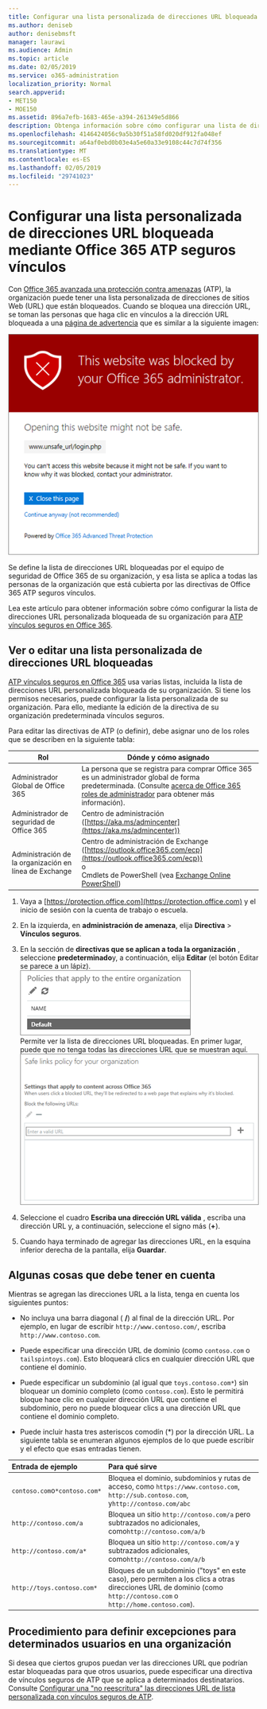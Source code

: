 ```yaml
---
title: Configurar una lista personalizada de direcciones URL bloqueada mediante Office 365 ATP seguros vínculos
ms.author: deniseb
author: denisebmsft
manager: laurawi
ms.audience: Admin
ms.topic: article
ms.date: 02/05/2019
ms.service: o365-administration
localization_priority: Normal
search.appverid:
- MET150
- MOE150
ms.assetid: 896a7efb-1683-465e-a394-261349e5d866
description: Obtenga información sobre cómo configurar una lista de direcciones URL bloqueadas para su organización mediante la protección de amenaza avanzada de Office 365. Las direcciones URL bloqueadas se aplicarán a los mensajes de correo electrónico y documentos de Office según las directivas de vínculos seguros de ATP.
ms.openlocfilehash: 4146424056c9a5b30f51a58fd020df912fa048ef
ms.sourcegitcommit: a64af0ebd0b03e4a5e60a33e9108c44c7d74f356
ms.translationtype: MT
ms.contentlocale: es-ES
ms.lasthandoff: 02/05/2019
ms.locfileid: "29741023"
---
```

# <a name="set-up-a-custom-blocked-urls-list-using-office-365-atp-safe-links"></a>Configurar una lista personalizada de direcciones URL bloqueada mediante Office 365 ATP seguros vínculos

Con [Office 365 avanzada una protección contra amenazas](office-365-atp.md) (ATP), la organización puede tener una lista personalizada de direcciones de sitios Web (URL) que están bloqueados. Cuando se bloquea una dirección URL, se toman las personas que haga clic en vínculos a la dirección URL bloqueada a una [página de advertencia](atp-safe-links-warning-pages.md) que es similar a la siguiente imagen: 
  
![Este sitio está bloqueado](media/6b4bda2d-a1e6-419e-8b10-588e83c3af3f.png)
  
Se define la lista de direcciones URL bloqueadas por el equipo de seguridad de Office 365 de su organización, y esa lista se aplica a todas las personas de la organización que está cubierta por las directivas de Office 365 ATP seguros vínculos. 
  
Lea este artículo para obtener información sobre cómo configurar la lista de direcciones URL personalizada bloqueada de su organización para [ATP vínculos seguros en Office 365](atp-safe-links.md).
  
## <a name="view-or-edit-a-custom-list-of-blocked-urls"></a>Ver o editar una lista personalizada de direcciones URL bloqueadas

[ATP vínculos seguros en Office 365](atp-safe-links.md) usa varias listas, incluida la lista de direcciones URL personalizada bloqueada de su organización. Si tiene los permisos necesarios, puede configurar la lista personalizada de su organización. Para ello, mediante la edición de la directiva de su organización predeterminada vínculos seguros.

Para editar las directivas de ATP (o definir), debe asignar uno de los roles que se describen en la siguiente tabla: 

|Rol  |Dónde y cómo asignado  |
|---------|---------|
|Administrador Global de Office 365 |La persona que se registra para comprar Office 365 es un administrador global de forma predeterminada. (Consulte [acerca de Office 365 roles de administrador](https://docs.microsoft.com/office365/admin/add-users/about-admin-roles) para obtener más información).         |
|Administrador de seguridad de Office 365 |Centro de administración ([https://aka.ms/admincenter](https://aka.ms/admincenter))|
|Administración de la organización en línea de Exchange |Centro de administración de Exchange ([https://outlook.office365.com/ecp](https://outlook.office365.com/ecp)) <br>o <br>  Cmdlets de PowerShell (vea [Exchange Online PowerShell](https://docs.microsoft.com/powershell/exchange/exchange-online/exchange-online-powershell?view=exchange-ps)) |
  
1. Vaya a [https://protection.office.com](https://protection.office.com) y el inicio de sesión con la cuenta de trabajo o escuela. 
    
2. En la izquierda, en **administración de amenaza**, elija **Directiva** \> **Vínculos seguros**.
    
3. En la sección de **directivas que se aplican a toda la organización** , seleccione **predeterminado**y, a continuación, elija **Editar** (el botón Editar se parece a un lápiz).<br/>![Haga clic en Editar para editar la directiva predeterminada para la protección de vínculos seguros](media/d08f9615-d947-4033-813a-d310ec2c8cca.png)<br/>Permite ver la lista de direcciones URL bloqueadas. En primer lugar, puede que no tenga todas las direcciones URL que se muestran aquí.<br/>![Lista de direcciones URL en la directiva predeterminada de vínculos seguros bloqueados](media/575e1449-6191-40ac-b626-030a2fd3fb11.png)
  
4. Seleccione el cuadro **Escriba una dirección URL válida** , escriba una dirección URL y, a continuación, seleccione el signo más (**+**). 

5. Cuando haya terminado de agregar las direcciones URL, en la esquina inferior derecha de la pantalla, elija **Guardar**.
    
## <a name="a-few-things-to-keep-in-mind"></a>Algunas cosas que debe tener en cuenta

Mientras se agregan las direcciones URL a la lista, tenga en cuenta los siguientes puntos: 

- No incluya una barra diagonal ( **/**) al final de la dirección URL. Por ejemplo, en lugar de escribir `http://www.contoso.com/`, escriba `http://www.contoso.com`.
    
- Puede especificar una dirección URL de dominio (como `contoso.com` o `tailspintoys.com`). Esto bloqueará clics en cualquier dirección URL que contiene el dominio.

- Puede especificar un subdominio (al igual que `toys.contoso.com*`) sin bloquear un dominio completo (como `contoso.com`). Esto le permitirá bloque hace clic en cualquier dirección URL que contiene el subdominio, pero no puede bloquear clics a una dirección URL que contiene el dominio completo.  
    
- Puede incluir hasta tres asteriscos comodín (\*) por la dirección URL. La siguiente tabla se enumeran algunos ejemplos de lo que puede escribir y el efecto que esas entradas tienen.
    
|**Entrada de ejemplo**|**Para qué sirve**|
|:-----|:-----|
|`contoso.com`o`*contoso.com*`  <br/> |Bloquea el dominio, subdominios y rutas de acceso, como `https://www.contoso.com`, `http://sub.contoso.com`, y`http://contoso.com/abc`  <br/> |
|`http://contoso.com/a`  <br/> |Bloquea un sitio `http://contoso.com/a` pero subtrazados no adicionales, como`http://contoso.com/a/b`  <br/> |
|`http://contoso.com/a*`  <br/> |Bloquea un sitio `http://contoso.com/a` y subtrazados adicionales, como`http://contoso.com/a/b`  <br/> |
|`http://toys.contoso.com*`  <br/> |Bloques de un subdominio ("toys" en este caso), pero permiten a los clics a otras direcciones URL de dominio (como `http://contoso.com` o `http://home.contoso.com`).  <br/> |
   

## <a name="how-to-define-exceptions-for-certain-users-in-an-organization"></a>Procedimiento para definir excepciones para determinados usuarios en una organización

Si desea que ciertos grupos puedan ver las direcciones URL que podrían estar bloqueadas para que otros usuarios, puede especificar una directiva de vínculos seguros de ATP que se aplica a determinados destinatarios. Consulte [Configurar una "no reescritura" las direcciones URL de lista personalizada con vínculos seguros de ATP](set-up-a-custom-do-not-rewrite-urls-list-with-atp.md).
  

